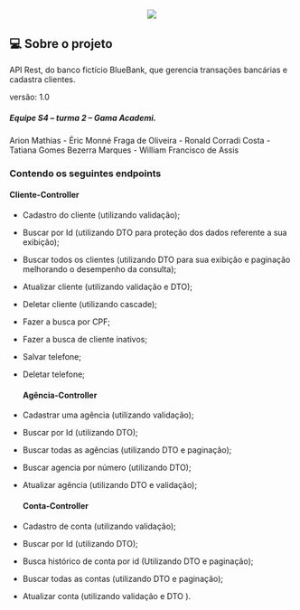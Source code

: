 <h1 align="center">
 <img src="https://ik.imagekit.io/1nwyvlydc85r/LOGObluebank_PaFzdTA64.png?updatedAt=1639239398594">
  </h1>


##  💻 Sobre o projeto
API  Rest, do banco fictício BlueBank, que gerencia transações  bancárias e cadastra clientes.

versão: 1.0

##### Equipe S4 – turma 2 – Gama Academi.

Arion Mathias
      -     Éric Monné Fraga de Oliveira
      -     Ronald Corradi Costa
      -     Tatiana Gomes Bezerra Marques
      -     William Francisco de Assis



###  Contendo os seguintes  endpoints


  #### Cliente-Controller
  
- Cadastro do cliente (utilizando validação);

- Buscar por Id (utilizando DTO para proteção dos dados referente a sua exibição);

- Buscar todos os clientes (utilizando DTO para sua exibição e paginação melhorando o 
desempenho da consulta);

- Atualizar cliente (utilizando validação e DTO);

- Deletar cliente (utilizando cascade);

- Fazer a busca por CPF;

- Fazer a busca de cliente inativos;

- Salvar telefone;

- Deletar telefone;



  #### Agência-Controller

- Cadastrar uma agência (utilizando validação);

- Buscar por Id (utilizando DTO);

- Buscar todas as agências (utilizando DTO e paginação);

- Buscar agencia por número (utilizando DTO);

- Atualizar agência (utilizando DTO e validação);



  #### Conta-Controller

- Cadastro de conta (utilizando validação);

- Buscar por Id (utilizando DTO);

- Busca histórico de conta por id (Utilizando DTO e paginação);

- Buscar todas as contas (utilizando DTO e paginação);

- Atualizar conta (utilizando validação e DTO ).





